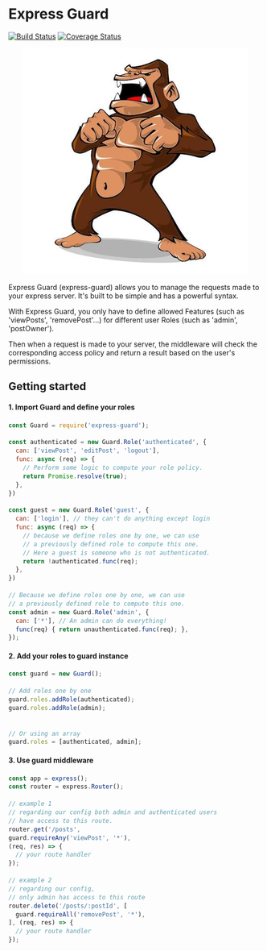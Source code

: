 # Express Guard


[![Build Status](https://travis-ci.org/kevinpiac/express-guard.svg?branch=dev)](https://travis-ci.org/kevinpiac/express-guard)
[![Coverage Status](https://coveralls.io/repos/github/kevinpiac/express-guard/badge.svg?branch=dev)](https://coveralls.io/github/kevinpiac/express-guard?branch=dev)

<p align="center">
  <img src="logo.jpg">
</p>

Express Guard (express-guard) allows you to manage the requests made to your express server. It's built to be simple and has a powerful syntax.

With Express Guard, you only have to define allowed Features (such as 'viewPosts', 'removePost'...) for different user Roles (such as 'admin', 'postOwner').

Then when a request is made to your server, the middleware will check the corresponding access policy and return a result based on the user's permissions.

## Getting started

#### 1. Import Guard and define your roles

``` js
const Guard = require('express-guard');

const authenticated = new Guard.Role('authenticated', {
  can: ['viewPost', 'editPost', 'logout'],
  func: async (req) => {
    // Perform some logic to compute your role policy.
    return Promise.resolve(true);
  },
})

const guest = new Guard.Role('guest', {
  can: ['login'], // they can't do anything except login
  func: async (req) => {
    // because we define roles one by one, we can use
    // a previously defined role to compute this one.
    // Here a guest is someone who is not authenticated.
    return !authenticated.func(req);
  },
})

// Because we define roles one by one, we can use
// a previously defined role to compute this one.
const admin = new Guard.Role('admin', {
  can: ['*'], // An admin can do everything!
  func(req) { return unauthenticated.func(req); },
});

```

#### 2. Add your roles to guard instance

```js
const guard = new Guard();

// Add roles one by one
guard.roles.addRole(authenticated);
guard.roles.addRole(admin);


// Or using an array
guard.roles = [authenticated, admin];
```

#### 3. Use guard middleware
```js
const app = express();
const router = express.Router();

// example 1
// regarding our config both admin and authenticated users
// have access to this route.
router.get('/posts',
guard.requireAny('viewPost', '*'),
(req, res) => {
  // your route handler
});

// example 2
// regarding our config,
// only admin has access to this route
router.delete('/posts/:postId', [
  guard.requireAll('removePost', '*'),
], (req, res) => {
  // your route handler
});
```
